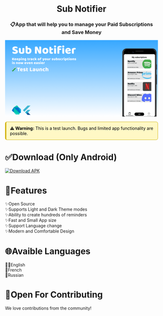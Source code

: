 <h1 align="center">Sub Notifier</h1>
<h3 align="center">📋App that will help you to manage your Paid Subscriptions and Save Money</h3>

![banner](assets/banner/banner.png)
<div style="padding: 12px; margin-bottom: 16px; border: 1px solid #d1b100; border-left-width: 4px; border-radius: 6px; background-color: #fff8c5; color: black;">
  <strong>⚠️ Warning:</strong> This is a test launch. Bugs and limited  app functionality are possible. 
</div>
<h1>✅Download (Only Android)</h2>
<a href="https://github.com/prosnake1/sub_notifier_app/releases/download/beta/sub_notifier-v0.2.0-beta.apk" download>
  <img src="https://img.shields.io/badge/Download-APK-green?style=for-the-badge&logo=android" alt="Download APK">
</a>
<h1>🚀Features</h1>
✨Open Source <br>
✨Supports Light and Dark Theme modes <br>
✨Ability to create hundreds of reminders <br>
✨Fast and Small App size <br>
✨Support Language change <br>
✨Modern and Comfortable Design <br>
<h1>🌐Avaible Languages</h1>
💂‍♂️English <br>
🥐French <br>
🐻Russian <br>

<h1>🤝Open For Contributing</h1>
<p>We love contributions from the community!</p>
